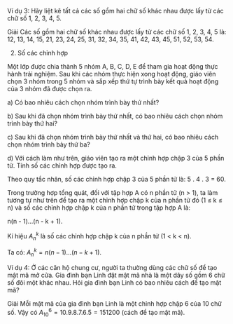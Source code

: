 Ví dụ 3: Hãy liệt kê tất cả các số gồm hai chữ số khác nhau được lấy từ các chữ số 1, 2, 3, 4, 5.

Giải
Các số gồm hai chữ số khác nhau được lấy từ các chữ số 1, 2, 3, 4, 5 là:
12, 13, 14, 15, 21, 23, 24, 25, 31, 32, 34, 35, 41, 42, 43, 45, 51, 52, 53, 54.

2. Số các chỉnh hợp

Một lớp được chia thành 5 nhóm A, B, C, D, E để tham gia hoạt động thực hành trải nghiệm. Sau khi các nhóm thực hiện xong hoạt động, giáo viên chọn 3 nhóm trong 5 nhóm và sắp xếp thứ tự trình bày kết quả hoạt động của 3 nhóm đã được chọn ra.

a) Có bao nhiêu cách chọn nhóm trình bày thứ nhất?

b) Sau khi đã chọn nhóm trình bày thứ nhất, có bao nhiêu cách chọn nhóm trình bày thứ hai?

c) Sau khi đã chọn nhóm trình bày thứ nhất và thứ hai, có bao nhiêu cách chọn nhóm trình bày thứ ba?

d) Với cách làm như trên, giáo viên tạo ra một chỉnh hợp chập 3 của 5 phần tử. Tính số các chỉnh hợp được tạo ra.

Theo quy tắc nhân, số các chỉnh hợp chập 3 của 5 phần tử là:
5 . 4 . 3 = 60.

Trong trường hợp tổng quát, đối với tập hợp A có n phần tử (n > 1), ta làm tương tự như trên để tạo ra một chỉnh hợp chập k của n phần tử đó (1 ≤ k ≤ n) và số các chỉnh hợp chập k của n phần tử trong tập hợp A là:

n(n - 1)...(n - k + 1).

Kí hiệu $A_n^k$ là số các chỉnh hợp chập k của n phần tử (1 < k < n).

Ta có: $A_n^k = n(n - 1)...(n - k + 1)$.

Ví dụ 4: Ở các căn hộ chung cư, người ta thường dùng các chữ số để tạo mật mã mở cửa. Gia đình bạn Linh đặt mật mã nhà là một dãy số gồm 6 chữ số đôi một khác nhau. Hỏi gia đình bạn Linh có bao nhiêu cách để tạo mật mã?

Giải
Mỗi mật mã của gia đình bạn Linh là một chỉnh hợp chập 6 của 10 chữ số.
Vậy có $A_{10}^6 = 10 . 9 . 8 . 7 . 6 . 5 = 151 200$ (cách để tạo mật mã).